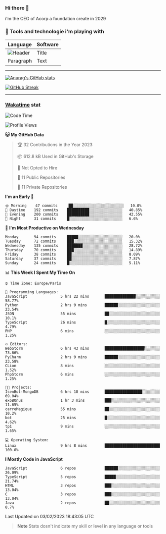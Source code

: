 ### Hi there 👋

i'm the CEO of Acorp a foundation create in 2029  

### 🧰 Tools and technologie i'm playing with

 | Language | Software |
| ----------- | ----------- |
| ![Header](https://img.shields.io/badge/Nuxt3-green&style=for-the-badge&logo=nustjs&logoColor=00DC82) | Title |
| Paragraph | Text |

---

[![Anurag's GitHub stats](https://github-readme-stats.vercel.app/api?username=ackimixs&show_icons=true&theme=github_dark&count_private=true)](https://www.ackimixs.xyz)

[![GitHub Streak](https://github-readme-streak-stats.herokuapp.com?user=Ackimixs&theme=github-dark-blue&date_format=j%20M%5B%20Y%5D&mode=weekly)](https://git.io/streak-stats)

---
 
 ### [Wakatime](https://wakatime.com/) stat

<!--START_SECTION:waka-->
![Code Time](http://img.shields.io/badge/Code%20Time-381%20hrs%2045%20mins-blue)

![Profile Views](http://img.shields.io/badge/Profile%20Views-0-blue)

**🐱 My GitHub Data** 

> 🏆 32 Contributions in the Year 2023
 > 
> 📦 612.8 kB Used in GitHub's Storage 
 > 
> 🚫 Not Opted to Hire
 > 
> 📜 11 Public Repositories 
 > 
> 🔑 11 Private Repositories  
 > 
**I'm an Early 🐤** 

```text
🌞 Morning    47 commits     ██░░░░░░░░░░░░░░░░░░░░░░░   10.0% 
🌆 Daytime    192 commits    ██████████░░░░░░░░░░░░░░░   40.85% 
🌃 Evening    200 commits    ██████████░░░░░░░░░░░░░░░   42.55% 
🌙 Night      31 commits     █░░░░░░░░░░░░░░░░░░░░░░░░   6.6%

```
📅 **I'm Most Productive on Wednesday** 

```text
Monday       94 commits     █████░░░░░░░░░░░░░░░░░░░░   20.0% 
Tuesday      72 commits     ███░░░░░░░░░░░░░░░░░░░░░░   15.32% 
Wednesday    135 commits    ███████░░░░░░░░░░░░░░░░░░   28.72% 
Thursday     70 commits     ███░░░░░░░░░░░░░░░░░░░░░░   14.89% 
Friday       38 commits     ██░░░░░░░░░░░░░░░░░░░░░░░   8.09% 
Saturday     37 commits     ██░░░░░░░░░░░░░░░░░░░░░░░   7.87% 
Sunday       24 commits     █░░░░░░░░░░░░░░░░░░░░░░░░   5.11%

```


📊 **This Week I Spent My Time On** 

```text
⌚︎ Time Zone: Europe/Paris

💬 Programming Languages: 
JavaScript               5 hrs 22 mins       ██████████████░░░░░░░░░░░   58.77% 
Python                   2 hrs 9 mins        ██████░░░░░░░░░░░░░░░░░░░   23.54% 
JSON                     55 mins             ██░░░░░░░░░░░░░░░░░░░░░░░   10.1% 
TypeScript               26 mins             █░░░░░░░░░░░░░░░░░░░░░░░░   4.79% 
PHP                      6 mins              ░░░░░░░░░░░░░░░░░░░░░░░░░   1.25%

🔥 Editors: 
WebStorm                 6 hrs 43 mins       ██████████████████░░░░░░░   73.66% 
PyCharm                  2 hrs 9 mins        ██████░░░░░░░░░░░░░░░░░░░   23.58% 
CLion                    8 mins              ░░░░░░░░░░░░░░░░░░░░░░░░░   1.52% 
PhpStorm                 6 mins              ░░░░░░░░░░░░░░░░░░░░░░░░░   1.25%

🐱‍💻 Projects: 
IsenBot-MongoDB          6 hrs 18 mins       █████████████████░░░░░░░░   69.04% 
exoBOnus                 1 hr 3 mins         ███░░░░░░░░░░░░░░░░░░░░░░   11.65% 
carreMagique             55 mins             ██░░░░░░░░░░░░░░░░░░░░░░░   10.2% 
bot                      25 mins             █░░░░░░░░░░░░░░░░░░░░░░░░   4.62% 
tp1                      9 mins              ░░░░░░░░░░░░░░░░░░░░░░░░░   1.65%

💻 Operating System: 
Linux                    9 hrs 8 mins        █████████████████████████   100.0%

```

**I Mostly Code in JavaScript** 

```text
JavaScript               6 repos             ██████░░░░░░░░░░░░░░░░░░░   26.09% 
TypeScript               5 repos             █████░░░░░░░░░░░░░░░░░░░░   21.74% 
HTML                     3 repos             ███░░░░░░░░░░░░░░░░░░░░░░   13.04% 
C                        3 repos             ███░░░░░░░░░░░░░░░░░░░░░░   13.04% 
Java                     2 repos             ██░░░░░░░░░░░░░░░░░░░░░░░   8.7%

```



 Last Updated on 03/02/2023 18:43:05 UTC
<!--END_SECTION:waka-->

> **Note**
> Stats dosn't indicate my skill or level in any language or tools
